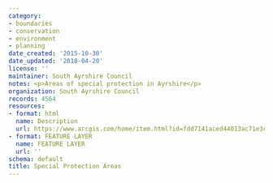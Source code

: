 ```yaml
---
category:
- boundaries
- conservation
- environment
- planning
date_created: '2015-10-30'
date_updated: '2018-04-20'
license: ''
maintainer: South Ayrshire Council
notes: <p>Areas of special protection in Ayrshire</p>
organization: South Ayrshire Council
records: 4564
resources:
- format: html
  name: Description
  url: https://www.arcgis.com/home/item.html?id=fdd7141aced44013ac71e3cc2dac407b
- format: FEATURE LAYER
  name: FEATURE LAYER
  url: ''
schema: default
title: Special Protection Areas
---
```


